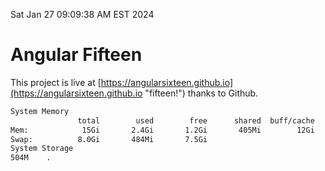 Sat Jan 27 09:09:38 AM EST 2024

# Angular Fifteen


This project is live at [https://angularsixteen.github.io](https://angularsixteen.github.io "fifteen!") thanks to Github.

```bash
System Memory
               total        used        free      shared  buff/cache   available
Mem:            15Gi       2.4Gi       1.2Gi       405Mi        12Gi        12Gi
Swap:          8.0Gi       484Mi       7.5Gi
System Storage
504M	.
